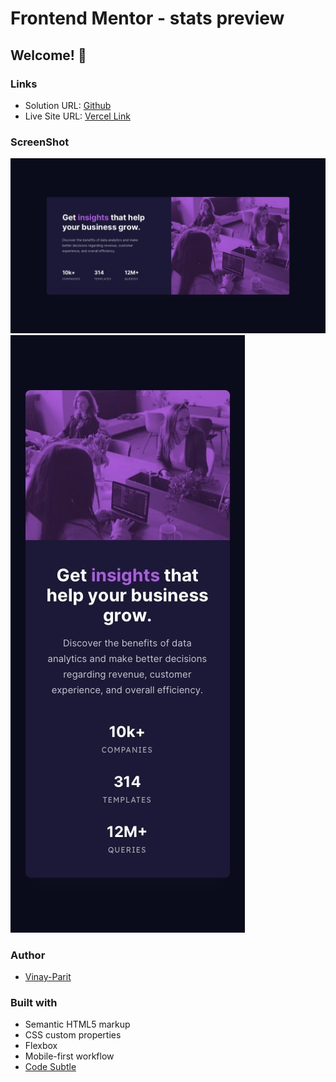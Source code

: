 # Frontend Mentor - stats preview
## Welcome! 👋

### Links

- Solution URL: [Github](https://github.com/vinay-parit/stats-preview)
- Live Site URL: [Vercel Link](https://stats-preview-orpin.vercel.app/)

### ScreenShot

![Desktop](./design/desktop-design.jpg)
![Mobile](./design/mobile-design.jpg)

### Author

- [Vinay-Parit](https://www.linkedin.com/in/vinay-parit/)


### Built with

- Semantic HTML5 markup
- CSS custom properties
- Flexbox
- Mobile-first workflow
- [Code Subtle](https://www.linkedin.com/company/code-subtle/)
